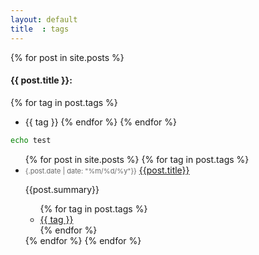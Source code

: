 ```yaml
---
layout: default
title  : tags
---
```


{% for post in site.posts %}
#### {{ post.title }}: 
{% for tag in post.tags %}
* {{ tag }}
{% endfor %}
{% endfor %}

~~~bash
echo test
~~~

<ul>
  {% for post in site.posts %}
  {% for tag in post.tags %}
  <li class="archive_list">
    <time style="color:#666;font-size:11px;" datetime='{{post.date | date: "%Y-%m-%d"}}'>{.post.date | date: "%m/%d/%y"}}</time> <a class="archive_list_article_link" href='{.{post.url}}'>{{post.title}}</a>
    <p class="summary">{{post.summary}}</p>
    <ul class="tag_list">
      {% for tag in post.tags %}
      <li class="inline archive_list"><a class="tag_list_link" href="/tag/{{ tag }}">{{ tag }}</a></li>
      {% endfor %}
    </ul>
  </li>
  {% endfor %}
  {% endfor %}
</ul>